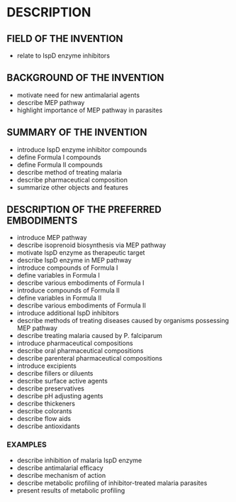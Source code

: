 # DESCRIPTION

## FIELD OF THE INVENTION

- relate to IspD enzyme inhibitors

## BACKGROUND OF THE INVENTION

- motivate need for new antimalarial agents
- describe MEP pathway
- highlight importance of MEP pathway in parasites

## SUMMARY OF THE INVENTION

- introduce IspD enzyme inhibitor compounds
- define Formula I compounds
- define Formula II compounds
- describe method of treating malaria
- describe pharmaceutical composition
- summarize other objects and features

## DESCRIPTION OF THE PREFERRED EMBODIMENTS

- introduce MEP pathway
- describe isoprenoid biosynthesis via MEP pathway
- motivate IspD enzyme as therapeutic target
- describe IspD enzyme in MEP pathway
- introduce compounds of Formula I
- define variables in Formula I
- describe various embodiments of Formula I
- introduce compounds of Formula II
- define variables in Formula II
- describe various embodiments of Formula II
- introduce additional IspD inhibitors
- describe methods of treating diseases caused by organisms possessing MEP pathway
- describe treating malaria caused by P. falciparum
- introduce pharmaceutical compositions
- describe oral pharmaceutical compositions
- describe parenteral pharmaceutical compositions
- introduce excipients
- describe fillers or diluents
- describe surface active agents
- describe preservatives
- describe pH adjusting agents
- describe thickeners
- describe colorants
- describe flow aids
- describe antioxidants

### EXAMPLES

- describe inhibition of malaria IspD enzyme
- describe antimalarial efficacy
- describe mechanism of action
- describe metabolic profiling of inhibitor-treated malaria parasites
- present results of metabolic profiling

